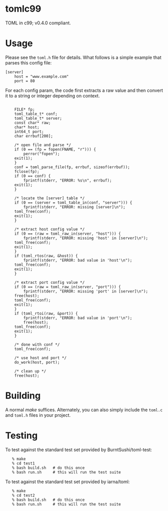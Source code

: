 # tomlc99
TOML in c99; v0.4.0 compliant.


# Usage

Please see the `toml.h` file for details. What follows is a simple example that
parses this config file:

```
[server]
    host = "www.example.com"
    port = 80
```

For each config param, the code first extracts a raw value and then
convert it to a string or integer depending on context.

```

    FILE* fp;
    toml_table_t* conf;
    toml_table_t* server;
    const char* raw;
    char* host;
    int64_t port;
    char errbuf[200];

    /* open file and parse */
    if (0 == (fp = fopen(FNAME, "r"))) {
        perror("fopen");
	exit(1);
    }
    conf = toml_parse_file(fp, errbuf, sizeof(errbuf));
    fclose(fp);
    if (0 == conf) {
        fprintf(stderr, "ERROR: %s\n", errbuf);
	exit(1);
    }

    /* locate the [server] table */
    if (0 == (server = toml_table_in(conf, "server"))) {
        fprintf(stderr, "ERROR: missing [server]\n");
	toml_free(conf);
	exit(1);
    }

    /* extract host config value */
    if (0 == (raw = toml_raw_in(server, "host"))) {
        fprintf(stderr, "ERROR: missing 'host' in [server]\n");
	toml_free(conf);
	exit(1);
    }
    if (toml_rtos(raw, &host)) {
        fprintf(stderr, "ERROR: bad value in 'host'\n");
	toml_free(conf);
	exit(1);
    }

    /* extract port config value */
    if (0 == (raw = toml_raw_in(server, "port"))) {
        fprintf(stderr, "ERROR: missing 'port' in [server]\n");
	free(host);
	toml_free(conf);
	exit(1);
    }
    if (toml_rtoi(raw, &port)) {
        fprintf(stderr, "ERROR: bad value in 'port'\n");
        free(host);			
	toml_free(conf);
	exit(1);
    }

    /* done with conf */
    toml_free(conf);

    /* use host and port */
    do_work(host, port);

    /* clean up */
    free(host);
```


# Building

A normal *make* suffices. Alternately, you can also simply include the
`toml.c` and `toml.h` files in your project.

# Testing

To test against the standard test set provided by BurntSushi/toml-test:

```
   % make
   % cd test1
   % bash build.sh   # do this once
   % bash run.sh     # this will run the test suite
```


To test against the standard test set provided by iarna/toml:

```
   % make
   % cd test2
   % bash build.sh   # do this once
   % bash run.sh     # this will run the test suite
```
